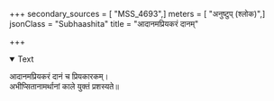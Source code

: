 +++
secondary_sources = [ "MSS_4693",]
meters = [ "अनुष्टुप् (श्लोक)",]
jsonClass = "Subhaashita"
title = "आदानमप्रियकरं दानम्"

+++

<details open><summary>Text</summary>

आदानमप्रियकरं दानं च प्रियकारकम्।  
अभीप्सितानामर्थानां काले युक्तं प्रशस्यते॥
</details>
